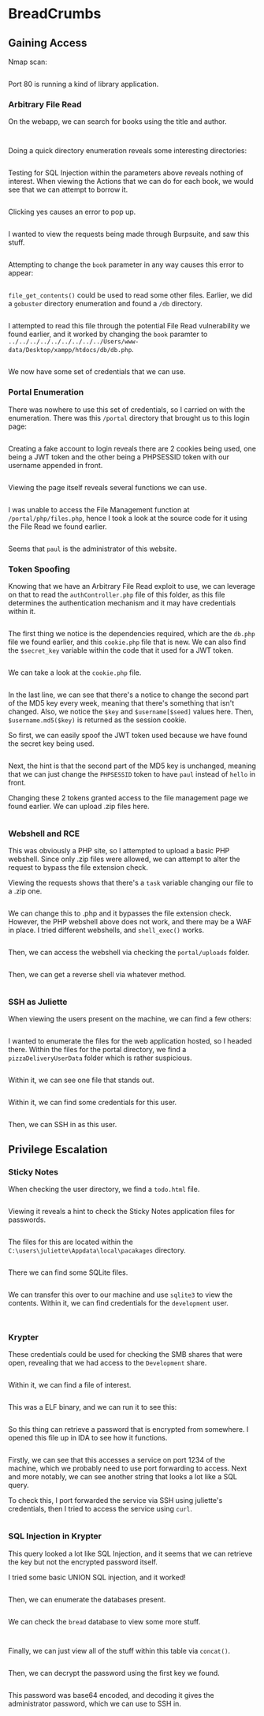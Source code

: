 # BreadCrumbs

## Gaining Access

Nmap scan:

<figure><img src="../../../.gitbook/assets/image (351) (2).png" alt=""><figcaption></figcaption></figure>

Port 80 is running a kind of library application.

### Arbitrary File Read

On the webapp, we can search for books using the title and author.

<figure><img src="../../../.gitbook/assets/image (13) (1) (4) (1).png" alt=""><figcaption></figcaption></figure>

<figure><img src="../../../.gitbook/assets/image (476).png" alt=""><figcaption></figcaption></figure>

Doing a quick directory enumeration reveals some interesting directories:

<figure><img src="../../../.gitbook/assets/image (14) (2) (1) (2).png" alt=""><figcaption></figcaption></figure>

Testing for SQL Injection within the parameters above reveals nothing of interest. When viewing the Actions that we can do for each book, we would see that we can attempt to borrow it.

<figure><img src="../../../.gitbook/assets/image (479).png" alt=""><figcaption></figcaption></figure>

Clicking yes causes an error to pop up.

<figure><img src="../../../.gitbook/assets/image (356) (2).png" alt=""><figcaption></figcaption></figure>

I wanted to view the requests being made through Burpsuite, and saw this stuff.

<figure><img src="../../../.gitbook/assets/image (348).png" alt=""><figcaption></figcaption></figure>

Attempting to change the `book` parameter in any way causes this error to appear:

<figure><img src="../../../.gitbook/assets/image (344) (3).png" alt=""><figcaption></figcaption></figure>

`file_get_contents()` could be used to read some other files. Earlier, we did a `gobuster` directory enumeration and found a `/db` directory.

<figure><img src="../../../.gitbook/assets/image (343).png" alt=""><figcaption></figcaption></figure>

I attempted to read this file through the potential File Read vulnerability we found earlier, and it worked by changing the `book` paramter to `../../../../../../../../../Users/www-data/Desktop/xampp/htdocs/db/db.php`.

<figure><img src="../../../.gitbook/assets/image (8) (1) (7).png" alt=""><figcaption></figcaption></figure>

We now have some set of credentials that we can use.

### Portal Enumeration

There was nowhere to use this set of credentials, so I carried on with the enumeration. There was this `/portal` directory that brought us to this login page:

<figure><img src="../../../.gitbook/assets/image (47) (5) (1).png" alt=""><figcaption></figcaption></figure>

Creating a fake account to login reveals there are 2 cookies being used, one being a JWT token and the other being a PHPSESSID token with our username appended in front.

<figure><img src="../../../.gitbook/assets/image (3) (1) (1) (1).png" alt=""><figcaption></figcaption></figure>

Viewing the page itself reveals several functions we can use.

<figure><img src="../../../.gitbook/assets/image (481) (1).png" alt=""><figcaption></figcaption></figure>

I was unable to access the File Management function at `/portal/php/files.php`, hence I took a look at the source code for it using the File Read we found earlier.

<figure><img src="../../../.gitbook/assets/image (347) (2).png" alt=""><figcaption></figcaption></figure>

Seems that `paul` is the administrator of this website.

### Token Spoofing

Knowing that we have an Arbitrary File Read exploit to use, we can leverage on that to read the `authController.php` file of this folder, as this file determines the authentication mechanism and it may have credentials within it.

<figure><img src="../../../.gitbook/assets/image (54) (5).png" alt=""><figcaption></figcaption></figure>

The first thing we notice is the dependencies required, which are the `db.php` file we found earlier, and this `cookie.php` file that is new. We can also find the `$secret_key` variable within the code that it used for a JWT token.

<figure><img src="../../../.gitbook/assets/image (11) (2) (5).png" alt=""><figcaption></figcaption></figure>

We can take a look at the `cookie.php` file.

<figure><img src="../../../.gitbook/assets/image (352) (2).png" alt=""><figcaption></figcaption></figure>

In the last line, we can see that there's a notice to change the second part of the MD5 key every week, meaning that there's something that isn't changed. Also, we notice the `$key` and `$username[$seed]` values here. Then, `$username.md5($key)` is returned as the session cookie.

So first, we can easily spoof the JWT token used because we have found the secret key being used.

<figure><img src="../../../.gitbook/assets/image (4) (5) (4).png" alt=""><figcaption></figcaption></figure>

Next, the hint is that the second part of the MD5 key is unchanged, meaning that we can just change the `PHPSESSID` token to have `paul` instead of `hello` in front.

Changing these 2 tokens granted access to the file management page we found earlier. We can upload .zip files here.

<figure><img src="../../../.gitbook/assets/image (358).png" alt=""><figcaption></figcaption></figure>

### Webshell and RCE

This was obviously a PHP site, so I attempted to upload a basic PHP webshell. Since only .zip files were allowed, we can attempt to alter the request to bypass the file extension check.

Viewing the requests shows that there's a `task` variable changing our file to a .zip one.&#x20;

<figure><img src="../../../.gitbook/assets/image (52) (3).png" alt=""><figcaption></figcaption></figure>

We can change this to .php and it bypasses the file extension check. However, the PHP webshell above does not work, and there may be a WAF in place. I tried different webshells, and `shell_exec()` works.

<figure><img src="../../../.gitbook/assets/image (483) (1).png" alt=""><figcaption></figcaption></figure>

Then, we can access the webshell via checking the `portal/uploads` folder.

<figure><img src="../../../.gitbook/assets/image (359).png" alt=""><figcaption></figcaption></figure>

Then, we can get a reverse shell via whatever method.

<figure><img src="../../../.gitbook/assets/image (346) (2).png" alt=""><figcaption></figcaption></figure>

### SSH as Juliette

When viewing the users present on the machine, we can find a few others:

<figure><img src="../../../.gitbook/assets/image (477).png" alt=""><figcaption></figcaption></figure>

I wanted to enumerate the files for the web application hosted, so I headed there. Within the files for the portal directory, we find a `pizzaDeliveryUserData` folder which is rather suspicious.

<figure><img src="../../../.gitbook/assets/image (18) (2) (3).png" alt=""><figcaption></figcaption></figure>

Within it, we can see one file that stands out.

<figure><img src="../../../.gitbook/assets/image (51) (1) (1) (2).png" alt=""><figcaption></figcaption></figure>

Within it, we can find some credentials for this user.

<figure><img src="../../../.gitbook/assets/image (5) (1) (1) (4).png" alt=""><figcaption></figcaption></figure>

Then, we can SSH in as this user.

## Privilege Escalation

### Sticky Notes

When checking the user directory, we find a `todo.html` file.

<figure><img src="../../../.gitbook/assets/image (353).png" alt=""><figcaption></figcaption></figure>

Viewing it reveals a hint to check the Sticky Notes application files for passwords.

<figure><img src="../../../.gitbook/assets/image (164) (2).png" alt=""><figcaption></figcaption></figure>

The files for this are located within the `C:\users\juliette\Appdata\local\pacakages` directory.

<figure><img src="../../../.gitbook/assets/image (354).png" alt=""><figcaption></figcaption></figure>

There we can find some SQLite files.

<figure><img src="../../../.gitbook/assets/image (349).png" alt=""><figcaption></figcaption></figure>

We can transfer this over to our machine and use `sqlite3` to view the contents. Within it, we can find credentials for the `development` user.

<figure><img src="../../../.gitbook/assets/image (48) (3) (2).png" alt=""><figcaption></figcaption></figure>

<figure><img src="../../../.gitbook/assets/image (9) (1) (7).png" alt=""><figcaption></figcaption></figure>

### Krypter

These credentials could be used for checking the SMB shares that were open, revealing that we had access to the `Development` share.

<figure><img src="../../../.gitbook/assets/image (480).png" alt=""><figcaption></figcaption></figure>

Within it, we can find a file of interest.

<figure><img src="../../../.gitbook/assets/image (478).png" alt=""><figcaption></figcaption></figure>

This was a ELF binary, and we can run it to see this:

<figure><img src="../../../.gitbook/assets/image (355).png" alt=""><figcaption></figcaption></figure>

So this thing can retrieve a password that is encrypted from somewhere. I opened this file up in IDA to see how it functions.

<figure><img src="../../../.gitbook/assets/image (23) (2) (3).png" alt=""><figcaption></figcaption></figure>

Firstly, we can see that this accesses a service on port 1234 of the machine, which we probably need to use port forwarding to access. Next and more notably, we can see another string that looks a lot like a SQL query.

To check this, I port forwarded the service via SSH using juliette's credentials, then I tried to access the service using `curl`.

<figure><img src="../../../.gitbook/assets/image (350) (2).png" alt=""><figcaption></figcaption></figure>

### SQL Injection in Krypter

This query looked a lot like SQL Injection, and it seems that we can retrieve the key but not the encrypted password itself.

I tried some basic UNION SQL injection, and it worked!

<figure><img src="../../../.gitbook/assets/image (1) (1) (1) (1) (1).png" alt=""><figcaption></figcaption></figure>

Then, we can enumerate the databases present.

<figure><img src="../../../.gitbook/assets/image (17) (1) (1) (4).png" alt=""><figcaption></figcaption></figure>

We can check the `bread` database to view some more stuff.

<figure><img src="../../../.gitbook/assets/image (482).png" alt=""><figcaption></figcaption></figure>

<figure><img src="../../../.gitbook/assets/image (21) (3) (2).png" alt=""><figcaption></figcaption></figure>

Finally, we can just view all of the stuff within this table via `concat()`.

<figure><img src="../../../.gitbook/assets/image (475) (1).png" alt=""><figcaption></figcaption></figure>

Then, we can decrypt the password using the first key we found.

<figure><img src="../../../.gitbook/assets/image (360).png" alt=""><figcaption></figcaption></figure>

This password was base64 encoded, and decoding it gives the administrator password, which we can use to SSH in.

<figure><img src="../../../.gitbook/assets/image (11) (1) (5).png" alt=""><figcaption></figcaption></figure>
